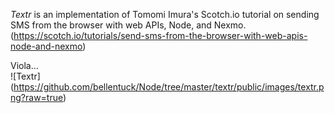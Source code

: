 *Textr* is an implementation of Tomomi Imura's Scotch.io tutorial on sending SMS from the browser with web APIs, Node, and Nexmo. (https://scotch.io/tutorials/send-sms-from-the-browser-with-web-apis-node-and-nexmo)

Viola...  
![Textr]
(https://github.com/bellentuck/Node/tree/master/textr/public/images/textr.png?raw=true)
